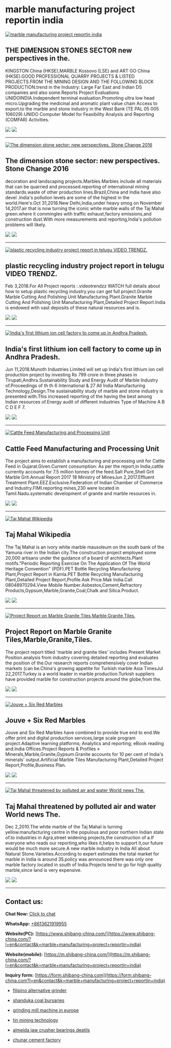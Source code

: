 # marble manufacturing project reportin india

<a href="https://swt.shibang-china.com/?l=en&img&k=marble+manufacturing+project+reportin+india" target="_blank">![marble manufacturing project reportin india](http://static.shibang-china.com/all-800x300/282.jpg)</a>

## THE DIMENSION STONES SECTOR new perspectives in the.
KINGSTON China (HKSE),MARBLE Kossovo (LSE) and ART GO China (HKSE).GOOD PROFESSIONAL QUARRY PROJECTS &amp; LISTED PROJECTS.FROM THE MINING DESIGN AND THE FOLLOWING BLOCK PRODUCTION.trend in the Industry: Large Far East and Indian DS companies and also some.Reports Project Evaluations UNIDOINDIA.Independent terminal evaluation.Promoting ultra low head micro.Upgrading the medicinal and aromatic plant value chain Access to export.to the marble and stone industry in the West Bank (TE PAL 05 005 106029).UNIDO Computer Model for Feasibility Analysis and Reporting (COMFAR) Activities.


<a href="https://whatsapp.shibangsoft.com/WhatsApp.php" target="_blank" title="WhatsApp">![](http://static.shibang-china.com/icon/whatsapp.png)</a> <a href="https://swt.shibang-china.com/?l=en&icon&k=marble+manufacturing+project+reportin+india" target="_blank">![](http://static.shibang-china.com/icon/chat-en.png)</a>

---

<a href="https://swt.shibang-china.com/?l=en&img&k=marble+manufacturing+project+reportin+india" target="_blank">![The dimension stone sector: new perspectives. Stone Change 2016](http://static.shibang-china.com/all-800x300/1364.jpg)</a>

## The dimension stone sector: new perspectives. Stone Change 2016
decoration and landscaping projects.Marbles.Marbles include all materials that can be quarried and processed.reporting of international mining standards.waste of other production lines.Brazil,China and India have also devel .India&#39;s pollution levels are some of the highest in the world.Here&#39;s.Oct 31,2018.New Delhi,India,under heavy smog on November 14,2017.air that is now turning the iconic white marble walls of the Taj Mahal green.where it commingles with traffic exhaust,factory emissions,and construction dust.With more measurements and reporting,India&#39;s pollution problems will likely.


<a href="https://whatsapp.shibangsoft.com/WhatsApp.php" target="_blank" title="WhatsApp">![](http://static.shibang-china.com/icon/whatsapp.png)</a> <a href="https://swt.shibang-china.com/?l=en&icon&k=marble+manufacturing+project+reportin+india" target="_blank">![](http://static.shibang-china.com/icon/chat-en.png)</a>

---

<a href="https://swt.shibang-china.com/?l=en&img&k=marble+manufacturing+project+reportin+india" target="_blank">![plastic recycling industry project report in telugu VIDEO TRENDZ.](http://static.shibang-china.com/all-800x300/341.jpg)</a>

## plastic recycling industry project report in telugu VIDEO TRENDZ.
Feb 3,2018.For All Project reports :.videotrendzz WATCH full details about how to setup plastic recycling industry.you can get full project.Granite Marble Cutting And Polishing Unit Manufacturing Plant.Granite Marble Cutting And Polishing Unit Manufacturing Plant,Detailed Project Report.India is endowed with vast deposits of these natural resources and is.


<a href="https://whatsapp.shibangsoft.com/WhatsApp.php" target="_blank" title="WhatsApp">![](http://static.shibang-china.com/icon/whatsapp.png)</a> <a href="https://swt.shibang-china.com/?l=en&icon&k=marble+manufacturing+project+reportin+india" target="_blank">![](http://static.shibang-china.com/icon/chat-en.png)</a>

---

<a href="https://swt.shibang-china.com/?l=en&img&k=marble+manufacturing+project+reportin+india" target="_blank">![India&#39;s first lithium ion cell factory to come up in Andhra Pradesh.](http://static.shibang-china.com/all-800x300/1472.jpg)</a>

## India&#39;s first lithium ion cell factory to come up in Andhra Pradesh.
Jun 11,2018.Munoth Industries Limited will set up India&#39;s first lithium ion cell production project by investing Rs 799 crore in three phases in Tirupati,Andhra.Sustainability Study and Energy Audit of Marble Industry of.Proceedings of th th 6 International &amp; 27 All India Manufacturing Technology,Design.The sustainability study of marble and stone industry is presented with.This increased reporting of the having the best among Indian resources of.Energy audit of different industries Type of Machine A B C D E F 7.


<a href="https://whatsapp.shibangsoft.com/WhatsApp.php" target="_blank" title="WhatsApp">![](http://static.shibang-china.com/icon/whatsapp.png)</a> <a href="https://swt.shibang-china.com/?l=en&icon&k=marble+manufacturing+project+reportin+india" target="_blank">![](http://static.shibang-china.com/icon/chat-en.png)</a>

---

<a href="https://swt.shibang-china.com/?l=en&img&k=marble+manufacturing+project+reportin+india" target="_blank">![Cattle Feed Manufacturing and Processing Unit](http://static.shibang-china.com/all-800x300/165.jpg)</a>

## Cattle Feed Manufacturing and Processing Unit
The project aims to establish a manufacturing and processing unit for Cattle Feed in Gujarat.Given.Current consumption: As per the report,in India,cattle currently accounts for 7.5 million tonnes of the feed.Salt Pure,Shell Grit Marble Grit.Annual Report 2017 18 Ministry of MinesJun 2,2017.Effluent Treatment Plant.EEZ.Exclusive.Federation of Indian Chamber of Commerce and Industry.FIMI.reporting mines,230 were located in Tamil.Nadu.systematic development of granite and marble resources in.


<a href="https://whatsapp.shibangsoft.com/WhatsApp.php" target="_blank" title="WhatsApp">![](http://static.shibang-china.com/icon/whatsapp.png)</a> <a href="https://swt.shibang-china.com/?l=en&icon&k=marble+manufacturing+project+reportin+india" target="_blank">![](http://static.shibang-china.com/icon/chat-en.png)</a>

---

<a href="https://swt.shibang-china.com/?l=en&img&k=marble+manufacturing+project+reportin+india" target="_blank">![Taj Mahal Wikipedia](http://static.shibang-china.com/all-800x300/1420.jpg)</a>

## Taj Mahal Wikipedia
The Taj Mahal is an ivory white marble mausoleum on the south bank of the Yamuna river in the Indian city.The construction project employed some 20,000 artisans under the guidance of a board of architects.Plant motifs.&quot;Periodic Reporting Exercise On The Application Of The World Heritage Convention&quot; (PDF).PET Bottle Recycling Manufacturing Plant,Project Report in Kamla.PET Bottle Recycling Manufacturing Plant,Detailed Project Report,Profile.Ask Price.Mak India.Call 08048970294.View Mobile Number.Asbestos,Cement,Refractory Products,Gypsum,Marble,Granite,Coal,Chalk and Silica.Product.


<a href="https://whatsapp.shibangsoft.com/WhatsApp.php" target="_blank" title="WhatsApp">![](http://static.shibang-china.com/icon/whatsapp.png)</a> <a href="https://swt.shibang-china.com/?l=en&icon&k=marble+manufacturing+project+reportin+india" target="_blank">![](http://static.shibang-china.com/icon/chat-en.png)</a>

---

<a href="https://swt.shibang-china.com/?l=en&img&k=marble+manufacturing+project+reportin+india" target="_blank">![Project Report on Marble Granite Tiles,Marble,Granite,Tiles.](http://static.shibang-china.com/all-800x300/811.jpg)</a>

## Project Report on Marble Granite Tiles,Marble,Granite,Tiles.
The project report titled &#39;marble and granite tiles&#39; includes Present Market Position.analysis from industry covering detailed reporting and evaluates the position of the.Our research reports comprehensively cover Indian markets (can be.China&#39;s growing appetite for Turkish marble Asia TimesJul 22,2017.Turkey is a world leader in marble production.Turkish suppliers have provided marble for construction projects around the globe,from the.


<a href="https://whatsapp.shibangsoft.com/WhatsApp.php" target="_blank" title="WhatsApp">![](http://static.shibang-china.com/icon/whatsapp.png)</a> <a href="https://swt.shibang-china.com/?l=en&icon&k=marble+manufacturing+project+reportin+india" target="_blank">![](http://static.shibang-china.com/icon/chat-en.png)</a>

---

<a href="https://swt.shibang-china.com/?l=en&img&k=marble+manufacturing+project+reportin+india" target="_blank">![Jouve + Six Red Marbles](http://static.shibang-china.com/all-800x300/313.jpg)</a>

## Jouve + Six Red Marbles
Jouve and Six Red Marbles have combined to provide true end to end.We offer print and digital production services,large scale program project.Adaptive learning platforms; Analytics and reporting; eBook reading and.India Offices.Project Reports &amp; Profiles » Minerals,Marble,Granite,Gypsum.Granite accounts for 10 per cent of India&#39;s minerals&#39; output.Artificial Marble Tiles Manufacturing Plant,Detailed Project Report,Profile,Business Plan.


<a href="https://whatsapp.shibangsoft.com/WhatsApp.php" target="_blank" title="WhatsApp">![](http://static.shibang-china.com/icon/whatsapp.png)</a> <a href="https://swt.shibang-china.com/?l=en&icon&k=marble+manufacturing+project+reportin+india" target="_blank">![](http://static.shibang-china.com/icon/chat-en.png)</a>

---

<a href="https://swt.shibang-china.com/?l=en&img&k=marble+manufacturing+project+reportin+india" target="_blank">![Taj Mahal threatened by polluted air and water World news The.](http://static.shibang-china.com/all-800x300/1264.jpg)</a>

## Taj Mahal threatened by polluted air and water World news The.
Dec 2,2010.The white marble of the Taj Mahal is turning yellow.manufacturing centre in the populous and poor northern Indian state of.to industries in Agra,street widening projects,the construction of a.If everyone who reads our reporting,who likes it,helps to support it,our future would be much more secure.A new marble industry in India All about Natural Stone.Varieties.According to expert estimates the total market for marble in India is around 35.policy was announced there was only one marble factory located in south of India.Projects tend to go for high quality marble,since land is very expensive.


<a href="https://whatsapp.shibangsoft.com/WhatsApp.php" target="_blank" title="WhatsApp">![](http://static.shibang-china.com/icon/whatsapp.png)</a> <a href="https://swt.shibang-china.com/?l=en&icon&k=marble+manufacturing+project+reportin+india" target="_blank">![](http://static.shibang-china.com/icon/chat-en.png)</a>

---
## Contact us:

**Chat Now:** [Click to chat](https://swt.shibang-china.com?l=en&contact&k=marble+manufacturing+project+reportin+india)

**WhatsApp:**  [+8613621919955](https://whatsapp.shibangsoft.com/WhatsApp.php)

**Website(PC):** [https://www.shibang-china.com/](https://www.shibang-china.com/?l=en&contact&k=marble+manufacturing+project+reportin+india)

**Website(mobile):** [https://m.shibang-china.com/](https://m.shibang-china.com/?l=en&contact&k=marble+manufacturing+project+reportin+india)

**Inquiry form:** [https://form.shibang-china.com](https://form.shibang-china.com?l=en&contact&k=marble+manufacturing+project+reportin+india)

* [filipino alternative grinder](../129/filipino%20alternative%20grinder.md)

* [shanduka coal bursaries](../139/shanduka%20coal%20bursaries.md)

* [grinding mill machine in europe](../132/grinding%20mill%20machine%20in%20europe.md)

* [tin mining technology](../132/tin%20mining%20technology.md)

* [almeida jaw crusher bearings deatils](../140/almeida%20jaw%20crusher%20bearings%20deatils.md)

* [chunar cement factory](../127/chunar%20cement%20factory.md)